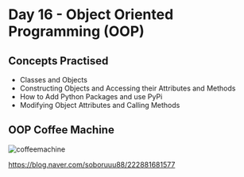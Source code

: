 # Day 16 - Object Oriented Programming (OOP)
## Concepts Practised
- Classes and Objects
- Constructing Objects and Accessing their Attributes and Methods
- How to Add Python Packages and use PyPi
- Modifying Object Attributes and Calling Methods

## OOP Coffee Machine

![coffeemachine](https://user-images.githubusercontent.com/116648895/220625276-d317fa36-d27c-4876-906a-e852d51e0f9d.gif)

https://blog.naver.com/soboruuu88/222881681577
